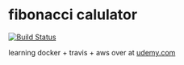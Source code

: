 # fibonacci calulator

[![Build Status](https://travis-ci.org/fabianmoronzirfas/fibonacci.svg?branch=master)](https://travis-ci.org/fabianmoronzirfas/fibonacci)

learning docker + travis + aws over at [udemy.com](https://www.udemy.com/docker-and-kubernetes-the-complete-guide/)
